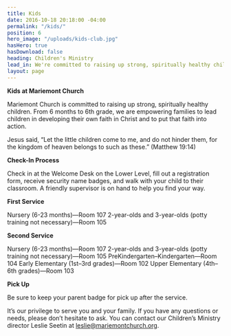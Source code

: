 ```yaml
---
title: Kids
date: 2016-10-18 20:18:00 -04:00
permalink: "/kids/"
position: 6
hero_image: "/uploads/kids-club.jpg"
hasHero: true
hasDownload: false
heading: Children's Ministry
lead_in: We're committed to raising up strong, spiritually healthy children.
layout: page
---
```


**Kids at Mariemont Church**

Mariemont Church is committed to raising up strong, spiritually healthy children. From 6 months to 6th grade, we are empowering families to lead children in developing their own faith in Christ and to put that faith into action.

Jesus said, “Let the little children come to me, and do not hinder them, for the kingdom of heaven belongs to such as these.” (Matthew 19:14)

**Check-In Process**

Check in at the Welcome Desk on the Lower Level, fill out a registration form, receive security name badges, and walk with your child to their classroom. A friendly supervisor is on hand to help you find your way.

**First Service**

Nursery (6-23 months)—Room 107
2-year-olds and 3-year-olds (potty training not necessary)—Room 105

**Second Service**

Nursery (6-23 months)—Room 107
2-year-olds and 3-year-olds (potty training not necessary)—Room 105
PreKindergarten–Kindergarten—Room 104
Early Elementary (1st–3rd grades)—Room 102
Upper Elementary (4th–6th grades)—Room 103

**Pick Up**

Be sure to keep your parent badge for pick up after the service. 

It’s our privilege to serve you and your family. If you have any questions or needs, please don’t hesitate to ask. You can contact our Children’s Ministry director Leslie Seetin at leslie@mariemontchurch.org. 


